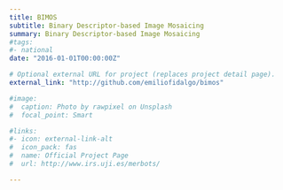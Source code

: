 ```yaml
---
title: BIMOS
subtitle: Binary Descriptor-based Image Mosaicing
summary: Binary Descriptor-based Image Mosaicing
#tags:
#- national
date: "2016-01-01T00:00:00Z"

# Optional external URL for project (replaces project detail page).
external_link: "http://github.com/emiliofidalgo/bimos"

#image:
#  caption: Photo by rawpixel on Unsplash
#  focal_point: Smart

#links:
#- icon: external-link-alt
#  icon_pack: fas
#  name: Official Project Page
#  url: http://www.irs.uji.es/merbots/

---
```

<div style="text-align: justify">

</div>
